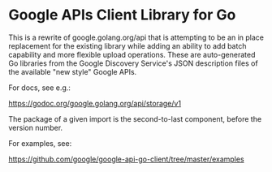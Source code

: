 # Google APIs Client Library for Go

This is a rewrite of google.golang.org/api that is attempting to be an in place replacement for the existing library while adding an ability to add batch capability and more flexible upload operations.
These are auto-generated Go libraries from the Google Discovery Service's JSON description files of the available "new style" Google APIs.

For docs, see e.g.:

   https://godoc.org/google.golang.org/api/storage/v1

The package of a given import is the second-to-last component, before the version number.

For examples, see:

   https://github.com/google/google-api-go-client/tree/master/examples

